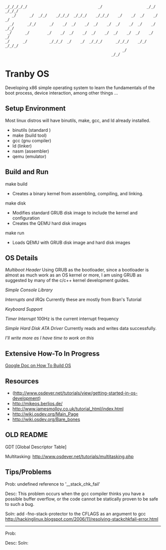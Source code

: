                                                                                 
    _/_/_/_/_/                                _/                    _/_/      _/_/_/   
       _/      _/  _/_/    _/_/_/  _/_/_/    _/_/_/    _/    _/  _/    _/  _/          
      _/      _/_/      _/    _/  _/    _/  _/    _/  _/    _/  _/    _/    _/_/       
     _/      _/        _/    _/  _/    _/  _/    _/  _/    _/  _/    _/        _/      
    _/      _/          _/_/_/  _/    _/  _/_/_/      _/_/_/    _/_/    _/_/_/         
                                                         _/                            
                                                    _/_/         
    

Tranby OS 
===========

Developing x86 simple operating system to learn the fundamentals of the boot process, device interaction, among other things ...



Setup Environment
-------------------

Most linux distros will have binutils, make, gcc, and ld already installed.

 - binutils (standard )
 - make (build tool)
 - gcc (gnu compiler)
 - ld (linker)
 - nasm (assembler)
 - qemu (emulator)


Build and Run
--------------------

make build
- Creates a binary kernel from assembling, compiling, and linking.

make disk
- Modifies standard GRUB disk image to include the kernel and configuration
- Creates the QEMU hard disk images

make run 
- Loads QEMU with GRUB disk image and hard disk images


OS Details
---------------------

*Multiboot Header*
Using GRUB as the bootloader, since a bootloader is almost as much work as an OS kernel or more, I am using GRUB as suggested by many of the c/c++ kernel development guides.

*Simple Console Library*

*Interrupts and IRQs*
Currently these are mostly from Bran's Tutorial

*Keyboard Support*

*Timer Interrupt*
100Hz is the current interrupt frequency

*Simple Hard Disk ATA Driver*
Currently reads and writes data successfully.

_I'll write more as I have time to work on this_


Extensive How-To In Progress
------------------------------------------

[Google Doc on How To Build OS](https://docs.google.com/document/edit?id=17-3cOyXNgPmjh05qogS-h6hKn6WDllWs0xOVhEWvj9I&hl=en)

Resources
------------------------------------------

- (http://www.osdever.net/tutorials/view/getting-started-in-os-development)
- http://mikeos.berlios.de/
- http://www.jamesmolloy.co.uk/tutorial_html/index.html
- http://wiki.osdev.org/Main_Page
- http://wiki.osdev.org/Bare_bones


OLD README
------------------------------------------

GDT [Global Descriptor Table]

Multitasking:
http://www.osdever.net/tutorials/multitasking.php

Tips/Problems
------------------------------------------

Prob: 
  undefined reference to '__stack_chk_fail'

Desc: 
  This problem occurs when the gcc compiler thinks you have a possible buffer
  overflow, or the code cannot be statically proven to be safe to such a bug.

Soln: 
  add -fno-stack-protector to the CFLAGS as an argument to gcc
  http://hackinglinux.blogspot.com/2006/11/resolving-stackchkfail-error.html

-------------

Prob:
  
Desc:
Soln:

